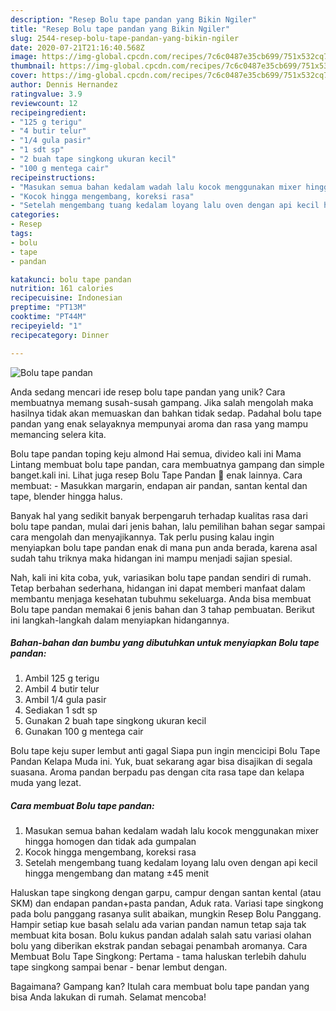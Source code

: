 ```yaml
---
description: "Resep Bolu tape pandan yang Bikin Ngiler"
title: "Resep Bolu tape pandan yang Bikin Ngiler"
slug: 2544-resep-bolu-tape-pandan-yang-bikin-ngiler
date: 2020-07-21T21:16:40.568Z
image: https://img-global.cpcdn.com/recipes/7c6c0487e35cb699/751x532cq70/bolu-tape-pandan-foto-resep-utama.jpg
thumbnail: https://img-global.cpcdn.com/recipes/7c6c0487e35cb699/751x532cq70/bolu-tape-pandan-foto-resep-utama.jpg
cover: https://img-global.cpcdn.com/recipes/7c6c0487e35cb699/751x532cq70/bolu-tape-pandan-foto-resep-utama.jpg
author: Dennis Hernandez
ratingvalue: 3.9
reviewcount: 12
recipeingredient:
- "125 g terigu"
- "4 butir telur"
- "1/4 gula pasir"
- "1 sdt sp"
- "2 buah tape singkong ukuran kecil"
- "100 g mentega cair"
recipeinstructions:
- "Masukan semua bahan kedalam wadah lalu kocok menggunakan mixer hingga homogen dan tidak ada gumpalan"
- "Kocok hingga mengembang, koreksi rasa"
- "Setelah mengembang tuang kedalam loyang lalu oven dengan api kecil hingga mengembang dan matang ±45 menit"
categories:
- Resep
tags:
- bolu
- tape
- pandan

katakunci: bolu tape pandan 
nutrition: 161 calories
recipecuisine: Indonesian
preptime: "PT13M"
cooktime: "PT44M"
recipeyield: "1"
recipecategory: Dinner

---
```



![Bolu tape pandan](https://img-global.cpcdn.com/recipes/7c6c0487e35cb699/751x532cq70/bolu-tape-pandan-foto-resep-utama.jpg)

Anda sedang mencari ide resep bolu tape pandan yang unik? Cara membuatnya memang susah-susah gampang. Jika salah mengolah maka hasilnya tidak akan memuaskan dan bahkan tidak sedap. Padahal bolu tape pandan yang enak selayaknya mempunyai aroma dan rasa yang mampu memancing selera kita.

Bolu tape pandan toping keju almond Hai semua, divideo kali ini Mama Lintang membuat bolu tape pandan, cara membuatnya gampang dan simple banget.kali ini. Lihat juga resep Bolu Tape Pandan 💚 enak lainnya. Cara membuat: - Masukkan margarin, endapan air pandan, santan kental dan tape, blender hingga halus.

Banyak hal yang sedikit banyak berpengaruh terhadap kualitas rasa dari bolu tape pandan, mulai dari jenis bahan, lalu pemilihan bahan segar sampai cara mengolah dan menyajikannya. Tak perlu pusing kalau ingin menyiapkan bolu tape pandan enak di mana pun anda berada, karena asal sudah tahu triknya maka hidangan ini mampu menjadi sajian spesial.


Nah, kali ini kita coba, yuk, variasikan bolu tape pandan sendiri di rumah. Tetap berbahan sederhana, hidangan ini dapat memberi manfaat dalam membantu menjaga kesehatan tubuhmu sekeluarga. Anda bisa membuat Bolu tape pandan memakai 6 jenis bahan dan 3 tahap pembuatan. Berikut ini langkah-langkah dalam menyiapkan hidangannya.

<!--inarticleads1-->

##### Bahan-bahan dan bumbu yang dibutuhkan untuk menyiapkan Bolu tape pandan:

1. Ambil 125 g terigu
1. Ambil 4 butir telur
1. Ambil 1/4 gula pasir
1. Sediakan 1 sdt sp
1. Gunakan 2 buah tape singkong ukuran kecil
1. Gunakan 100 g mentega cair


Bolu tape keju super lembut anti gagal Siapa pun ingin mencicipi Bolu Tape Pandan Kelapa Muda ini. Yuk, buat sekarang agar bisa disajikan di segala suasana. Aroma pandan berpadu pas dengan cita rasa tape dan kelapa muda yang lezat. 

<!--inarticleads2-->

##### Cara membuat Bolu tape pandan:

1. Masukan semua bahan kedalam wadah lalu kocok menggunakan mixer hingga homogen dan tidak ada gumpalan
1. Kocok hingga mengembang, koreksi rasa
1. Setelah mengembang tuang kedalam loyang lalu oven dengan api kecil hingga mengembang dan matang ±45 menit


Haluskan tape singkong dengan garpu, campur dengan santan kental (atau SKM) dan endapan pandan+pasta pandan, Aduk rata. Variasi tape singkong pada bolu panggang rasanya sulit abaikan, mungkin Resep Bolu Panggang. Hampir setiap kue basah selalu ada varian pandan namun tetap saja tak membuat kita bosan. Bolu kukus pandan adalah salah satu variasi olahan bolu yang diberikan ekstrak pandan sebagai penambah aromanya. Cara Membuat Bolu Tape Singkong: Pertama - tama haluskan terlebih dahulu tape singkong sampai benar - benar lembut dengan. 

Bagaimana? Gampang kan? Itulah cara membuat bolu tape pandan yang bisa Anda lakukan di rumah. Selamat mencoba!
